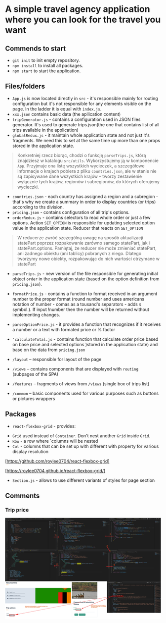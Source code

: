 # A simple travel agency application where you can look for the travel you want

## Commends to start
- `git init` to init empty repository.
- `npm install` to install all packages.
- `npm start` to start the application.


## Files/folders
- `App.js` is now located directly in `src` - it's responsible mainly for routing configuration but it's not responsible for any elements visible on the page. In the ladder it is equal with `index.js`.
- `xxx.json` contains basic data (the apllication content)
- `tripGenerator.js` - contains a configuration used in JSON files generator. It's used to generate trips.json(the one that contains list of all trips available in the application)
- `globalRedux.js` - it maintain whole application state and not just it's fragments. We need this to set at the same time up more than one props stored in the application state.
>Konkretniej rzecz biorąc, chodzi o funkcję `parseTrips.js`, którą znajdziesz w katalogu `src/utils`. Wykorzystujemy ją w komponencie `App`. Przyjmuje ona listę wszystkich wycieczek, a szczegółowe informacje o krajach pobiera z pliku `countries.json`, ale w stanie nie są zapisywane dane wszystkich krajów – tworzy zestawienie wyłącznie tych krajów, regionów i subregionów, do których oferujemy wycieczki.
- `countries.json` - each country has assigned a region and a subregion - that's why we create a summary in order to display countries (or trips) according to ths division.
- `pricing.json` - contains configuration of all trip's options.
- `orderRedux.js` - contains selectors to read whole order or just a few options. Action `SET_OPTION` is responsible for updating selected option value in the application state. Reducer that reacts on `SET_OPTION`
> W reducerze zwróć szczególną uwagę na sposób aktualizacji statePart poprzez rozpakowanie zarówno samego statePart, jak i statePart.options. Pamiętaj, że reducer nie może zmieniać statePart, ani żadnego obiektu (ani tablicy) pobranych z niego. Dlatego tworzymy nowe obiekty, rozpakowując do nich wartości otrzymane w statePart
- `parseTrips.js` - new version of the file responsible for generating initial object `order` in the application state (based on the option definition from `pricing.json`).
- `formatPrice.js` - contains a function to format received in an argument number to the proper format (round number and uses americans notation of number - comas as a tousand's separators - adds `$` symbol.). If input !number then the number will be returned without implementing changes.
- `parseOptionPrice.js` - it provides a function that recognizes if it receives a number or a text with formated price or % factor
- `'calculateTotal.js` - contains function that calculate order price based on base price and selected options )stored in the application state) and base on the data from `pricing.json`




- `/layout` – responsible for layout of the page
- `/views` – contains components that are displayed with `routing` (subpages of the SPA)
- `/features` – fragments of views from `/views` (single box of trips list)
- `/common` – basic components used for various purposes such as buttons or pictures wrappers


## Packages
- `react-flexbox-grid` - provides:
* `Grid` used instead of `Container`. Don't nest another `Grid` inside `Grid`.
* `Row` - a row where `columns will be nested
* `Col` - columns that can be set up with different with property for various display resolution

[https://github.com/roylee0704/react-flexbox-grid]

[https://roylee0704.github.io/react-flexbox-grid/]

- `Section.js` - allows to use different variants of styles for page section


## Comments

### Trip price
![alt text](./Readme/Price_calculation.png "Price")
